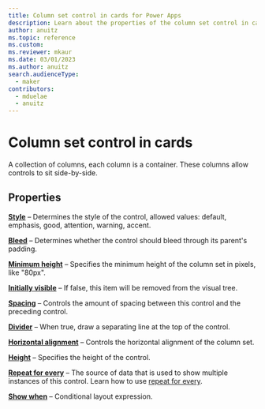 ```yaml
---
title: Column set control in cards for Power Apps
description: Learn about the properties of the column set control in cards for Power Apps.
author: anuitz
ms.topic: reference
ms.custom: 
ms.reviewer: mkaur
ms.date: 03/01/2023
ms.author: anuitz
search.audienceType:
  - maker
contributors:
  - mduelae
  - anuitz
---
```


# Column set control in cards

A collection of columns, each column is a container. These columns allow controls to sit side-by-side.

## Properties

**[Style](control-reference.md#s)** – Determines the style of the control, allowed values: default, emphasis, good, attention, warning, accent.

**[Bleed](control-reference.md#b)** – Determines whether the control should bleed through its parent's padding.

**[Minimum height](control-reference.md#m)** – Specifies the minimum height of the column set in pixels, like "80px".

**[Initially visible](control-reference.md#i)** – If false, this item will be removed from the visual tree.

**[Spacing](control-reference.md#s)** – Controls the amount of spacing between this control and the preceding control.

**[Divider](control-reference.md#d)** – When true, draw a separating line at the top of the control.

**[Horizontal alignment](control-reference.md#h)** – Controls the horizontal alignment of the column set.

**[Height](control-reference.md#h)** – Specifies the height of the control.

**[Repeat for every](control-reference.md#r)** – The source of data that is used to show multiple instances of this control. Learn how to use [repeat for every](control-reference.md#r).

**[Show when](control-reference.md#s)** – Conditional layout expression.
